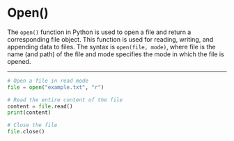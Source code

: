 # Open()

The `open()` function in Python is used to open a file and return a corresponding file object. This function is used for reading, writing, and appending data to files. The syntax is `open(file, mode)`, where file is the name (and path) of the file and mode specifies the mode in which the file is opened.

---

```python
# Open a file in read mode
file = open("example.txt", "r")

# Read the entire content of the file
content = file.read()
print(content)

# Close the file
file.close()
```